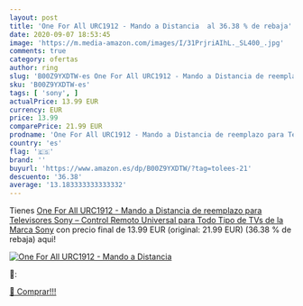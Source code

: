 ```yaml
---
layout: post
title: 'One For All URC1912 - Mando a Distancia  al 36.38 % de rebaja'
date: 2020-09-07 18:53:45
image: 'https://m.media-amazon.com/images/I/31PrjriAIhL._SL400_.jpg'
comments: true
category: ofertas
author: ring
slug: 'B00Z9YXDTW-es One For All URC1912 - Mando a Distancia de reemplazo para...'
sku: 'B00Z9YXDTW-es'
tags: [ 'sony', ]
actualPrice: 13.99 EUR
currency: EUR
price: 13.99
comparePrice: 21.99 EUR
prodname: 'One For All URC1912 - Mando a Distancia de reemplazo para Televisores Sony – Control Remoto Universal para Todo Tipo de TVs de la Marca Sony'
country: 'es'
flag: '🇪🇸'
brand: ''
buyurl: 'https://www.amazon.es/dp/B00Z9YXDTW/?tag=tolees-21'
descuento: '36.38'
average: '13.183333333333332'
---
```


Tienes [One For All URC1912 - Mando a Distancia de reemplazo para Televisores Sony – Control Remoto Universal para Todo Tipo de TVs de la Marca Sony](https://www.amazon.es/dp/B00Z9YXDTW/?tag=tolees-21) con precio final de  13.99 EUR (original: 21.99 EUR) (36.38 %  de rebaja) aqui!

[![One For All URC1912 - Mando a Distancia ](https://m.media-amazon.com/images/I/31PrjriAIhL._SL400_.jpg)](https://www.amazon.es/dp/B00Z9YXDTW/?tag=tolees-21)

🔎:


[🛒 Comprar!!!](https://www.amazon.es/dp/B00Z9YXDTW/?tag=tolees-21)
